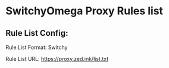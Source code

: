 # SwitchyOmega Proxy Rules list

## Rule List Config:

Rule List Format: Switchy

Rule List URL:  https://proxy.zed.ink/list.txt
